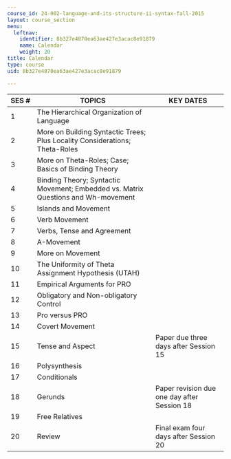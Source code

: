 ```yaml
---
course_id: 24-902-language-and-its-structure-ii-syntax-fall-2015
layout: course_section
menu:
  leftnav:
    identifier: 8b327e4870ea63ae427e3acac8e91879
    name: Calendar
    weight: 20
title: Calendar
type: course
uid: 8b327e4870ea63ae427e3acac8e91879

---
```


| SES # | TOPICS | KEY DATES |
| --- | --- | --- |
| 1 | The Hierarchical Organization of Language | &nbsp; |
| 2 | More on Building Syntactic Trees; Plus Locality Considerations; Theta-Roles | &nbsp; |
| 3 | More on Theta-Roles; Case; Basics of Binding Theory | &nbsp; |
| 4 | Binding Theory; Syntactic Movement; Embedded vs. Matrix Questions and Wh-movement | &nbsp; |
| 5 | Islands and Movement | &nbsp; |
| 6 | Verb Movement | &nbsp; |
| 7 | Verbs, Tense and Agreement | &nbsp; |
| 8 | A-Movement | &nbsp; |
| 9 | More on Movement | &nbsp; |
| 10 | The Uniformity of Theta Assignment Hypothesis (UTAH) | &nbsp; |
| 11 | Empirical Arguments for PRO | &nbsp; |
| 12 | Obligatory and Non-obligatory Control | &nbsp; |
| 13 | Pro versus PRO | &nbsp; |
| 14 | Covert Movement | &nbsp; |
| 15 | Tense and Aspect | Paper due three days after Session 15 |
| 16 | Polysynthesis | &nbsp; |
| 17 | Conditionals | &nbsp; |
| 18 | Gerunds | Paper revision due one day after Session 18 |
| 19 | Free Relatives | &nbsp; |
| 20 | Review | Final exam four days after Session 20